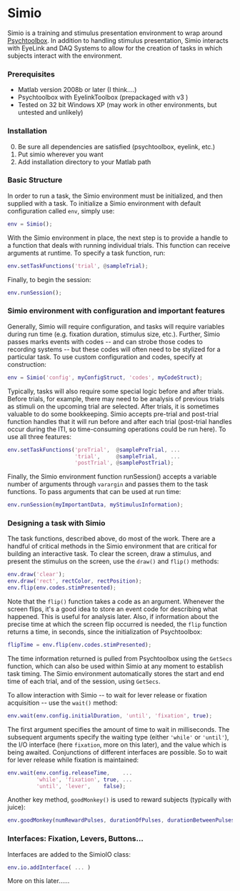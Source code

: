 Simio
=====

Simio is a training and stimulus presentation environment to wrap around [Psychtoolbox](http://psychtoolbox.org).  In addition to handling stimulus presentation, Simio interacts with EyeLink and DAQ Systems to allow for the creation of tasks in which subjects interact with the environment.


### Prerequisites

* Matlab version 2008b or later (I think....)
* Psychtoolbox with EyelinkToolbox (prepackaged with v3 )
* Tested on 32 bit Windows XP (may work in other environments, but untested and unlikely)


### Installation

0. Be sure all dependencies are satisfied (psychtoolbox, eyelink, etc.)
1. Put simio wherever you want
2. Add installation directory to your Matlab path

### Basic Structure

In order to run a task, the Simio environment must be initialized, and then supplied with a task. To initialize a Simio environment with default configuration called ```env```, simply use:

```matlab
env = Simio();
```

With the Simio environment in place, the next step is to provide a handle to a function that deals with running individual trials. This function can receive arguments at runtime. To specify a task function, run:

```matlab
env.setTaskFunctions('trial', @sampleTrial);
```

Finally, to begin the session:

```matlab
env.runSession();
```

### Simio environment with configuration and important features

Generally, Simio will require configuration, and tasks will require variables during run time (e.g. fixation duration, stimulus size, etc.). Further, Simio passes marks events with codes -- and can strobe those codes to recording systems -- but these codes will often need to be stylized for a particular task.  To use custom configuration and codes, specify at construction:

```matlab
env = Simio('config', myConfigStruct, 'codes', myCodeStruct);
```

Typically, tasks will also require some special logic before and after trials. Before trials, for example, there may need to be analysis of previous trials as stimuli on the upcoming trial are selected. After trials, it is sometimes valuable to do some bookkeeping. Simio accepts pre-trial and post-trial function handles that it will run before and after each trial (post-trial handles occur during the ITI, so time-consuming operations could be run here). To use all three features:

```matlab
env.setTaskFunctions('preTrial',  @samplePreTrial, ...
                     'trial',     @sampleTrial,    ...
                     'postTrial', @samplePostTrial);
```

Finally, the Simio environment function runSession() accepts a variable number of arguments through ```varargin``` and passes them to the task functions. To pass arguments that can be used at run time:

```matlab
env.runSession(myImportantData, myStimulusInformation);
```

### Designing a task with Simio

The task functions, described above, do most of the work.  There are a handful of critical methods in the Simio environment that are critical for building an interactive task.  To clear the screen, draw a stimulus, and present the stimulus on the screen, use the ```draw()``` and ```flip()``` methods:

```matlab
env.draw('clear');
env.draw('rect', rectColor, rectPosition);
env.flip(env.codes.stimPresented);
```

Note that the ```flip()``` function takes a code as an argument. Whenever the screen flips, it's a good idea to store an event code for describing what happened. This is useful for analysis later. Also, if information about the precise time at which the screen flip occurred is needed, the ```flip``` function returns a time, in seconds, since the initialization of Psychtoolbox:

```matlab
flipTime = env.flip(env.codes.stimPresented);
```

The time information returned is pulled from Psychtoolbox using the ```GetSecs``` function, which can also be used within Simio at any moment to establish task timing. The Simio environment automatically stores the start and end time of each trial, and of the session, using ```GetSecs```. 

To allow interaction with Simio -- to wait for lever release or fixation acquisition -- use the ```wait()``` method:

```matlab
env.wait(env.config.initialDuration, 'until', 'fixation', true);
```

The first argument specifies the amount of time to wait in milliseconds. The subsequent arguments specify the waiting type (either ```'while'``` or ```'until'```), the I/O interface (here ```fixation```, more on this later), and the value which is being awaited.  Conjunctions of different interfaces are possible. So to wait for lever release while fixation is maintained:

```matlab
env.wait(env.config.releaseTime,    ...
         'while', 'fixation', true, ...
         'until', 'lever',    false);
```

Another key method, ```goodMonkey()``` is used to reward subjects (typically with juice):

```matlab
env.goodMonkey(numRewardPulses, durationOfPulses, durationBetweenPulses, sendCode);
```

### Interfaces: Fixation, Levers, Buttons...

Interfaces are added to the SimioIO class:

```matlab
env.io.addInterface( ... )
```

More on this later......





